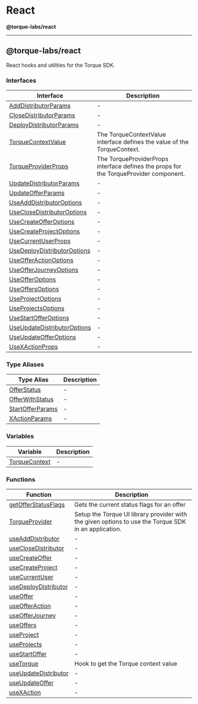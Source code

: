 # React

**@torque-labs/react**

***

## @torque-labs/react

React hooks and utilities for the Torque SDK.

### Interfaces

| Interface                                                                | Description                                                                           |
| ------------------------------------------------------------------------ | ------------------------------------------------------------------------------------- |
| [AddDistributorParams](interfaces/adddistributorparams.md)               | -                                                                                     |
| [CloseDistributorParams](interfaces/closedistributorparams.md)           | -                                                                                     |
| [DeployDistributorParams](interfaces/deploydistributorparams.md)         | -                                                                                     |
| [TorqueContextValue](interfaces/torquecontextvalue.md)                   | The TorqueContextValue interface defines the value of the TorqueContext.              |
| [TorqueProviderProps](interfaces/torqueproviderprops.md)                 | The TorqueProviderProps interface defines the props for the TorqueProvider component. |
| [UpdateDistributorParams](interfaces/updatedistributorparams.md)         | -                                                                                     |
| [UpdateOfferParams](interfaces/updateofferparams.md)                     | -                                                                                     |
| [UseAddDistributorOptions](interfaces/useadddistributoroptions.md)       | -                                                                                     |
| [UseCloseDistributorOptions](interfaces/useclosedistributoroptions.md)   | -                                                                                     |
| [UseCreateOfferOptions](interfaces/usecreateofferoptions.md)             | -                                                                                     |
| [UseCreateProjectOptions](interfaces/usecreateprojectoptions.md)         | -                                                                                     |
| [UseCurrentUserProps](interfaces/usecurrentuserprops.md)                 | -                                                                                     |
| [UseDeployDistributorOptions](interfaces/usedeploydistributoroptions.md) | -                                                                                     |
| [UseOfferActionOptions](interfaces/useofferactionoptions.md)             | -                                                                                     |
| [UseOfferJourneyOptions](interfaces/useofferjourneyoptions.md)           | -                                                                                     |
| [UseOfferOptions](interfaces/useofferoptions.md)                         | -                                                                                     |
| [UseOffersOptions](interfaces/useoffersoptions.md)                       | -                                                                                     |
| [UseProjectOptions](interfaces/useprojectoptions.md)                     | -                                                                                     |
| [UseProjectsOptions](interfaces/useprojectsoptions.md)                   | -                                                                                     |
| [UseStartOfferOptions](interfaces/usestartofferoptions.md)               | -                                                                                     |
| [UseUpdateDistributorOptions](interfaces/useupdatedistributoroptions.md) | -                                                                                     |
| [UseUpdateOfferOptions](interfaces/useupdateofferoptions.md)             | -                                                                                     |
| [UseXActionProps](interfaces/usexactionprops.md)                         | -                                                                                     |

### Type Aliases

| Type Alias                                           | Description |
| ---------------------------------------------------- | ----------- |
| [OfferStatus](type-aliases/offerstatus.md)           | -           |
| [OfferWithStatus](type-aliases/offerwithstatus.md)   | -           |
| [StartOfferParams](type-aliases/startofferparams.md) | -           |
| [XActionParams](type-aliases/xactionparams.md)       | -           |

### Variables

| Variable                                                                   | Description |
| -------------------------------------------------------------------------- | ----------- |
| [TorqueContext](../../reference/platform/react/variables/torquecontext.md) | -           |

### Functions

| Function                                                  | Description                                                                                          |
| --------------------------------------------------------- | ---------------------------------------------------------------------------------------------------- |
| [getOfferStatusFlags](functions/getofferstatusflags.md)   | Gets the current status flags for an offer                                                           |
| [TorqueProvider](functions/torqueprovider.md)             | Setup the Torque UI library provider with the given options to use the Torque SDK in an application. |
| [useAddDistributor](functions/useadddistributor.md)       | -                                                                                                    |
| [useCloseDistributor](functions/useclosedistributor.md)   | -                                                                                                    |
| [useCreateOffer](functions/usecreateoffer.md)             | -                                                                                                    |
| [useCreateProject](functions/usecreateproject.md)         | -                                                                                                    |
| [useCurrentUser](functions/usecurrentuser.md)             | -                                                                                                    |
| [useDeployDistributor](functions/usedeploydistributor.md) | -                                                                                                    |
| [useOffer](functions/useoffer.md)                         | -                                                                                                    |
| [useOfferAction](functions/useofferaction.md)             | -                                                                                                    |
| [useOfferJourney](functions/useofferjourney.md)           | -                                                                                                    |
| [useOffers](functions/useoffers.md)                       | -                                                                                                    |
| [useProject](functions/useproject.md)                     | -                                                                                                    |
| [useProjects](functions/useprojects.md)                   | -                                                                                                    |
| [useStartOffer](functions/usestartoffer.md)               | -                                                                                                    |
| [useTorque](functions/usetorque.md)                       | Hook to get the Torque context value                                                                 |
| [useUpdateDistributor](functions/useupdatedistributor.md) | -                                                                                                    |
| [useUpdateOffer](functions/useupdateoffer.md)             | -                                                                                                    |
| [useXAction](functions/usexaction.md)                     | -                                                                                                    |
